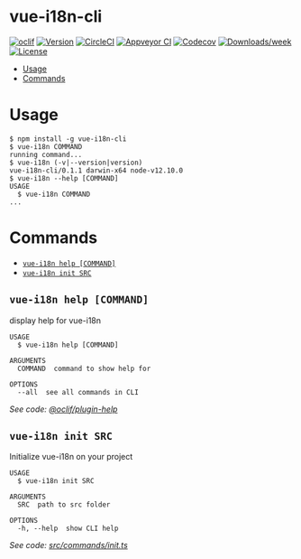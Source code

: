 vue-i18n-cli
============



[![oclif](https://img.shields.io/badge/cli-oclif-brightgreen.svg)](https://oclif.io)
[![Version](https://img.shields.io/npm/v/vue-i18n-cli.svg)](https://npmjs.org/package/vue-i18n-cli)
[![CircleCI](https://circleci.com/gh/sina-mirhejazi/vue-i18n-cli/tree/master.svg?style=shield)](https://circleci.com/gh/sina-mirhejazi/vue-i18n-cli/tree/master)
[![Appveyor CI](https://ci.appveyor.com/api/projects/status/github/sina-mirhejazi/vue-i18n-cli?branch=master&svg=true)](https://ci.appveyor.com/project/sina-mirhejazi/vue-i18n-cli/branch/master)
[![Codecov](https://codecov.io/gh/sina-mirhejazi/vue-i18n-cli/branch/master/graph/badge.svg)](https://codecov.io/gh/sina-mirhejazi/vue-i18n-cli)
[![Downloads/week](https://img.shields.io/npm/dw/vue-i18n-cli.svg)](https://npmjs.org/package/vue-i18n-cli)
[![License](https://img.shields.io/npm/l/vue-i18n-cli.svg)](https://github.com/sina-mirhejazi/vue-i18n-cli/blob/master/package.json)

<!-- toc -->
* [Usage](#usage)
* [Commands](#commands)
<!-- tocstop -->
# Usage
<!-- usage -->
```sh-session
$ npm install -g vue-i18n-cli
$ vue-i18n COMMAND
running command...
$ vue-i18n (-v|--version|version)
vue-i18n-cli/0.1.1 darwin-x64 node-v12.10.0
$ vue-i18n --help [COMMAND]
USAGE
  $ vue-i18n COMMAND
...
```
<!-- usagestop -->
# Commands
<!-- commands -->
* [`vue-i18n help [COMMAND]`](#vue-i18n-help-command)
* [`vue-i18n init SRC`](#vue-i18n-init-src)

## `vue-i18n help [COMMAND]`

display help for vue-i18n

```
USAGE
  $ vue-i18n help [COMMAND]

ARGUMENTS
  COMMAND  command to show help for

OPTIONS
  --all  see all commands in CLI
```

_See code: [@oclif/plugin-help](https://github.com/oclif/plugin-help/blob/v2.2.1/src/commands/help.ts)_

## `vue-i18n init SRC`

Initialize vue-i18n on your project

```
USAGE
  $ vue-i18n init SRC

ARGUMENTS
  SRC  path to src folder

OPTIONS
  -h, --help  show CLI help
```

_See code: [src/commands/init.ts](https://github.com/sina-mirhejazi/vue-i18n-cli/blob/v0.1.1/src/commands/init.ts)_
<!-- commandsstop -->
